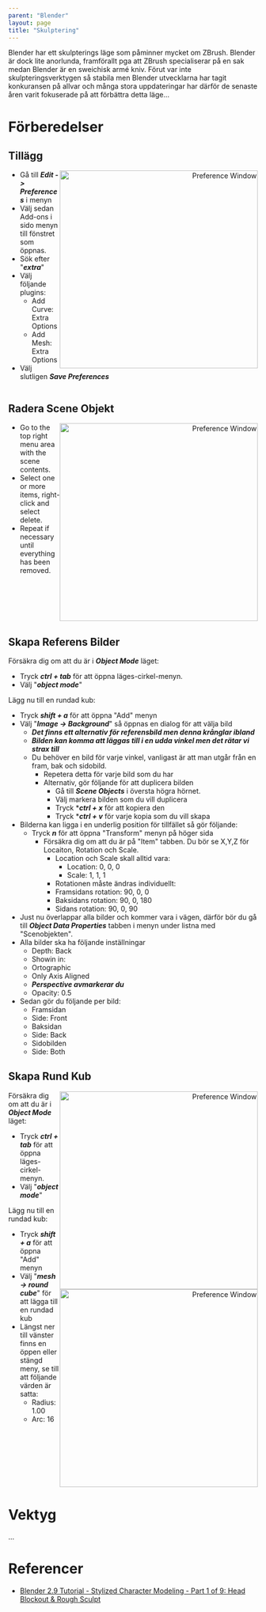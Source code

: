 ```yaml
---
parent: "Blender"
layout: page
title: "Skulptering"
---
```


Blender har ett skulpterings läge som påminner mycket om ZBrush. Blender är dock lite anorlunda, framförallt pga att ZBrush specialiserar på en sak medan Blender är en sweichisk armé kniv. Förut var inte skulpteringsverktygen så stabila men Blender utvecklarna har tagit konkuransen på allvar och många stora uppdateringar har därför de senaste åren varit fokuserade på att förbättra detta läge...

# Förberedelser

## Tillägg

<span style="float:right; text-align:right; display:inline-block; width:400px;">
  <img src="/dokument/assets/blender-sculpting-preferences-add_ons.JPG" alt="Preference Window" style="width:400px;">
</span>

* Gå till ***Edit -> Preferences*** i menyn
* Välj sedan Add-ons i sido menyn till fönstret som öppnas.
* Sök efter "***extra***"
* Välj följande plugins:
  * Add Curve: Extra Options
  * Add Mesh: Extra Options
* Välj slutligen ***Save Preferences***

<div style="clear:right;"></div>

## Radera Scene Objekt

<div style="float:right; text-align:right;width:400px; object-fit:contain;">
  <img src="/dokument/assets/blender-sculpting-delete_sceen_contents.JPG" alt="Preference Window" style="width:400px;">
</div>

* Go to the top right menu area with the scene contents.
* Select one or more items, right-click and select delete.
* Repeat if necessary until everything has been removed.

<div style="clear:both;"></div>

## Skapa Referens Bilder

Försäkra dig om att du är i ***Object Mode*** läget:
* Tryck *****ctrl + tab***** för att öppna läges-cirkel-menyn.
* Välj "***object mode***"

Lägg nu till en rundad kub:
* Tryck *****shift + a***** för att öppna "Add" menyn
* Välj "***Image -> Background***" så öppnas en dialog för att välja bild 
  * ***Det finns ett alternativ för referensbild men denna krånglar ibland***
  * ***Bilden kan komma att läggas till i en udda vinkel men det rätar vi strax till***
  * Du behöver en bild för varje vinkel, vanligast är att man utgår från en fram, bak och sidobild.
    * Repetera detta för varje bild som du har
    * Alternativ, gör följande för att duplicera bilden
      * Gå till ***Scene Objects*** i översta högra hörnet.
      * Välj markera bilden som du vill duplicera
      * Tryck ******ctrl + x***** för att kopiera den
      * Tryck ******ctrl + v***** för varje kopia som du vill skapa
* Bilderna kan ligga i en underlig position för tillfället så gör följande:
  * Tryck *****n***** för att öppna "Transform" menyn på höger sida
    * Försäkra dig om att du är på "Item" tabben. Du bör se X,Y,Z för Locaiton, Rotation och Scale.
      * Location och Scale skall alltid vara:
        * Location: 0, 0, 0
        * Scale: 1, 1, 1
      * Rotationen måste ändras individuellt:
      * Framsidans rotation: 90, 0, 0
      * Baksidans rotation: 90, 0, 180
      * Sidans rotation: 90, 0, 90
*  Just nu överlappar alla bilder och kommer vara i vägen, därför bör du gå till ***Object Data Properties*** tabben i menyn under listna med "Scenobjekten".
  * Alla bilder ska ha följande inställningar
    *  Depth: Back
    *  Showin in:
      *  Ortographic
      *  Only Axis Aligned
      *  ***Perspective avmarkerar du***
    *  Opacity: 0.5
  * Sedan gör du följande per bild:
    *  Framsidan
      * Side: Front
    *  Baksidan
      * Side: Back
    *  Sidobilden
      * Side: Both

## Skapa Rund Kub

<span style="float:right; text-align:right; display:inline-block; object-fit:contain; width:400px;">
  <img src="/dokument/assets/blender-sculpting-add_rounded_cube.JPG" alt="Preference Window" style="width:400px;"><br/>
  <img src="/dokument/assets/blender-sculpting-add_rounded_cube-options.JPG" alt="Preference Window" style="width:400px;">
</span>

Försäkra dig om att du är i ***Object Mode*** läget:
* Tryck *****ctrl + tab***** för att öppna läges-cirkel-menyn.
* Välj "***object mode***"

Lägg nu till en rundad kub:
* Tryck *****shift + a***** för att öppna "Add" menyn
* Välj "***mesh -> round cube***" för att lägga till en rundad kub
* Längst ner till vänster finns en öppen eller stängd meny, se till att följande värden är satta:
  * Radius: 1.00
  * Arc: 16

<div style="clear:both;"></div>

# Vektyg
...

# Referencer
* [Blender 2.9 Tutorial - Stylized Character Modeling - Part 1 of 9: Head Blockout & Rough Sculpt](https://youtu.be/UKI8_PAFFz4)
